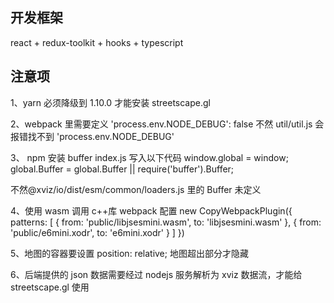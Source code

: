 ## 开发框架

react + redux-toolkit + hooks + typescript

## 注意项

1、yarn 必须降级到 1.10.0 才能安装 streetscape.gl

2、webpack 里需要定义
'process.env.NODE_DEBUG': false
不然 util/util.js 会报错找不到 'process.env.NODE_DEBUG'

3、
npm 安装 buffer
index.js 写入以下代码
window.global = window;
global.Buffer = global.Buffer || require('buffer').Buffer;

不然@xviz/io/dist/esm/common/loaders.js 里的 Buffer 未定义

4、使用 wasm 调用 c++库
webpack 配置
new CopyWebpackPlugin({
patterns: [
{ from: 'public/libjsesmini.wasm', to: 'libjsesmini.wasm' },
{ from: 'public/e6mini.xodr', to: 'e6mini.xodr' }
]
})

5、地图的容器要设置 position: relative; 地图超出部分才隐藏

6、后端提供的 json 数据需要经过 nodejs 服务解析为 xviz 数据流，才能给 streetscape.gl 使用
